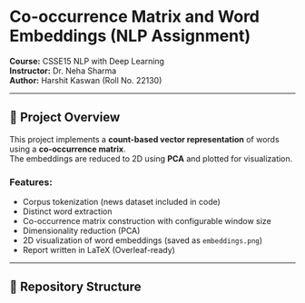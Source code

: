 # Co-occurrence Matrix and Word Embeddings (NLP Assignment)

**Course:** CSSE15 NLP with Deep Learning  
**Instructor:** Dr. Neha Sharma  
**Author:** Harshit Kaswan (Roll No. 22130)

---

## 📌 Project Overview
This project implements a **count-based vector representation** of words using a **co-occurrence matrix**.  
The embeddings are reduced to 2D using **PCA** and plotted for visualization.  

### Features:
- Corpus tokenization (news dataset included in code)
- Distinct word extraction
- Co-occurrence matrix construction with configurable window size
- Dimensionality reduction (PCA)
- 2D visualization of word embeddings (saved as `embeddings.png`)
- Report written in LaTeX (Overleaf-ready)

---

## 📂 Repository Structure
